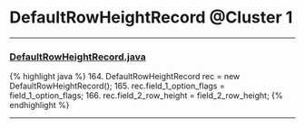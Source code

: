 # DefaultRowHeightRecord @Cluster 1

***

### [DefaultRowHeightRecord.java](https://searchcode.com/codesearch/view/15642407/)
{% highlight java %}
164. DefaultRowHeightRecord rec = new DefaultRowHeightRecord();
165. rec.field_1_option_flags = field_1_option_flags;
166. rec.field_2_row_height = field_2_row_height;
{% endhighlight %}

***

